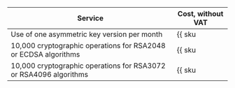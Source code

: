 | Service | Cost, without VAT |
| --- | --- |
| Use of one asymmetric key version per month | {{ sku|USD|kms.storage.asymmetric.v1|string }} |
| 10,000 cryptographic operations for RSA2048 or ECDSA algorithms | {{ sku|USD|kms.api.asymmetric.v1|string }} |
| 10,000 cryptographic operations for RSA3072 or RSA4096 algorithms | {{ sku|USD|kms.api.asymmetric.heavy.v1|string }} |